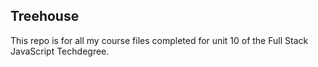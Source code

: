 ## Treehouse

This repo is for all my course files completed for unit 10 of the Full Stack JavaScript Techdegree.